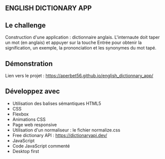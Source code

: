 ## ENGLISH DICTIONARY APP

## Le challenge

Construction d'une application : dictionnaire anglais. L'internaute doit taper un mot (en anglais) et appuyer sur la touche Entrée pour obtenir la signification, un exemple, la prononciation et les synonymes du mot tapé.

## Démonstration

Lien vers le projet : https://aperbet56.github.io/english_dictionnary_app/

## Développez avec

- Utilisation des balises sémantiques HTML5
- CSS
- Flexbox
- Animations CSS
- Page web responsive
- Utilisation d'un normaliseur : le fichier normalize.css
- Free dictionary API : https://dictionaryapi.dev/
- JavaScript
- Code JavaScript commenté
- Desktop first
